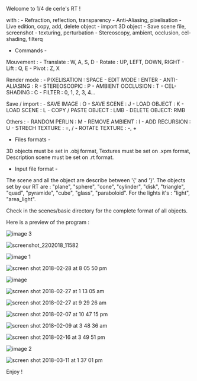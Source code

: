 Welcome to 1/4 de cerle's RT !

with :
	- Refraction, reflection, transparency
	- Anti-Aliasing, pixelisation
	- Live edition, copy, add, delete object
	- import 3D object
	- Save scene file, screenshot
	- texturing, perturbation
	- Stereoscopy, ambient, occlusion, cel-shading, filterq

 - Commands -

 Mouvement : 
 	- Translate : W, A, S, D
 	- Rotate : UP, LEFT, DOWN, RIGHT
 	- Lift : Q, E
 	- Pivot : Z, X

 Render mode : 
 	- PIXELISATION : SPACE
 	- EDIT MODE : ENTER
 	- ANTI-ALIASING : R
 	- STEREOSCOPIC : P
 	- AMBIENT OCCLUSION : T
 	- CEL-SHADING : C
 	- FILTER : 0, 1, 2, 3, 4...

 Save / import :
 	- SAVE IMAGE : O
 	- SAVE SCENE : J
 	- LOAD OBJECT : K
 	- LOAD SCENE : L
 	- COPY / PASTE OBJECT : LMB
 	- DELETE OBJECT: RMB

 Others :
 	- RANDOM PERLIN : M
 	- REMOVE AMBIENT : I
 	- ADD RECURSION : U
 	- STRECH TEXTURE : =, /
 	- ROTATE TEXTURE : -, +



 - Files formats - 

 3D objects must be set in .obj format,
 Textures must be set on .xpm format,
 Description scene must be set on .rt format.

 - Input file format - 

The scene and all the object are describe between '{' and '}'.
The objects set by our RT are : "plane", "sphere", "cone", "cylinder",
"disk", "triangle", "quad", "pyramide", "cube", "glass", "paraboloid".
For the lights it's : "light", "area_light".

Check in the scenes/basic directory for the complete format of all objects.	

Here is a preview of the program :

![image 3](https://user-images.githubusercontent.com/27351943/37253487-96c84d94-2532-11e8-8616-81b5ee1ac6e3.png)

![screenshot_2202018_11582](https://user-images.githubusercontent.com/27351943/37253276-ee2d4470-252f-11e8-95cb-3bef9bbbad61.png)


![image 1](https://user-images.githubusercontent.com/27351943/37253298-40b1b334-2530-11e8-984e-f449f91e8b5a.png)

![screen shot 2018-02-28 at 8 05 50 pm](https://user-images.githubusercontent.com/27351943/37253303-57992546-2530-11e8-9f2c-7f0b4e9ccff6.png)


![image](https://user-images.githubusercontent.com/27351943/37253311-6b7e8164-2530-11e8-89f9-2464825515c7.png)

![screen shot 2018-02-27 at 1 13 05 am](https://user-images.githubusercontent.com/27351943/37253322-90982374-2530-11e8-912b-135bb5e03495.png)

![screen shot 2018-02-27 at 9 29 26 am](https://user-images.githubusercontent.com/27351943/37253323-90c8207e-2530-11e8-9034-f8737677a84a.png)

![screen shot 2018-02-07 at 10 47 15 pm](https://user-images.githubusercontent.com/27351943/37253368-388ac500-2531-11e8-900a-981875fc4619.png)

![screen shot 2018-02-09 at 3 48 36 am](https://user-images.githubusercontent.com/27351943/37253369-38c63e96-2531-11e8-93a1-f22306bfe78f.png)

![screen shot 2018-02-16 at 3 49 51 pm](https://user-images.githubusercontent.com/27351943/37253370-38f33f54-2531-11e8-8a29-d72cb727e28d.png)

![image 2](https://user-images.githubusercontent.com/27351943/37253372-39236e04-2531-11e8-8b36-e1b81ac6acac.png)


![screen shot 2018-03-11 at 1 37 01 pm](https://user-images.githubusercontent.com/27351943/37253395-686c3132-2531-11e8-8db6-f6a1b188b76d.png)


Enjoy !
